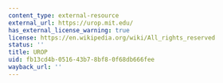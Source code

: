 ```yaml
---
content_type: external-resource
external_url: https://urop.mit.edu/
has_external_license_warning: true
license: https://en.wikipedia.org/wiki/All_rights_reserved
status: ''
title: UROP
uid: fb13cd4b-0516-43b7-8bf8-0f68db666fee
wayback_url: ''
---
```

